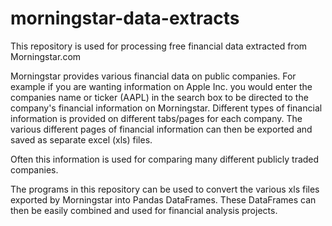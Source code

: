 # morningstar-data-extracts
This repository is used for processing free financial data extracted from Morningstar.com

Morningstar provides various financial data on public companies. For example if you are wanting information on Apple Inc. you would enter the companies name or ticker (AAPL) in the search box to be directed to the company's financial information on Morningstar. Different types of financial information is provided on different tabs/pages for each company. The various different pages of financial information can then be exported and saved as separate excel (xls) files.

Often this information is used for comparing many different publicly traded companies.

The programs in this repository can be used to convert the various xls files exported by Morningstar into Pandas DataFrames. These DataFrames can then be easily combined and used for financial analysis projects.